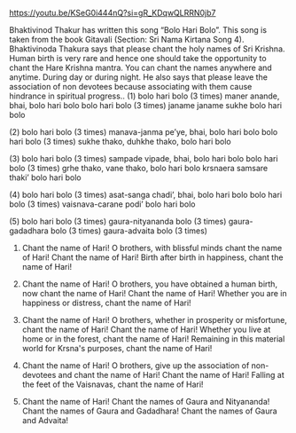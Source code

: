 


https://youtu.be/KSeG0i444nQ?si=gR_KDqwQLRRN0jb7



Bhaktivinod Thakur has written this song “Bolo Hari Bolo”. This song is taken from the book Gitavali (Section: Sri Nama Kirtana Song 4). Bhaktivinoda Thakura says that please chant the holy names of Sri Krishna. Human birth is very rare and hence one should take the opportunity to chant the Hare Krishna mantra. You can chant the names anywhere and anytime. During day or during night. He also says that please leave the association of non devotees because associating with them cause hindrance in spiritual progress..
(1)
bolo hari bolo (3 times)
maner anande, bhai, bolo hari bolo
bolo hari bolo (3 times)
janame janame sukhe bolo hari bolo
 
(2)
bolo hari bolo (3 times)
manava-janma pe’ye, bhai, bolo hari bolo
bolo hari bolo (3 times)
sukhe thako, duhkhe thako, bolo hari bolo
 
(3)
bolo hari bolo (3 times)
sampade vipade, bhai, bolo hari bolo
bolo hari bolo (3 times)
grhe thako, vane thako, bolo hari bolo
krsnaera samsare thaki’ bolo hari bolo
 
(4)
bolo hari bolo (3 times)
asat-sanga chadi’, bhai, bolo hari bolo
bolo hari bolo (3 times)
vaisnava-carane podi’ bolo hari bolo
 
(5)
bolo hari bolo (3 times)
gaura-nityananda bolo (3 times)
gaura-gadadhara bolo (3 times)
gaura-advaita bolo (3 times)
 
1) Chant the name of Hari! O brothers, with blissful minds chant the name of Hari! Chant the name of Hari! Birth after birth in happiness, chant the name of Hari!

2) Chant the name of Hari! O brothers, you have obtained a human birth, now chant the name of Hari! Chant the name of Hari! Whether you are in happiness or distress, chant the name of Hari!

3) Chant the name of Hari! O brothers, whether in prosperity or misfortune, chant the name of Hari! Chant the name of Hari! Whether you live at home or in the forest, chant the name of Hari! Remaining in this material world for Krsna's purposes, chant the name of Hari!

4) Chant the name of Hari! O brothers, give up the association of non-devotees and chant the name of Hari! Chant the name of Hari! Falling at the feet of the Vaisnavas, chant the name of Hari!

5) Chant the name of Hari! Chant the names of Gaura and Nityananda! Chant the names of Gaura and Gadadhara! Chant the names of Gaura and Advaita!

